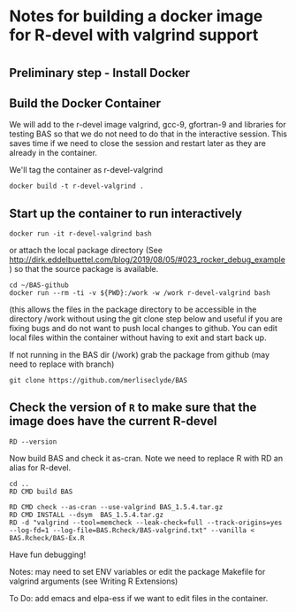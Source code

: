 # Notes for building a docker image for R-devel with valgrind support
# 

## Preliminary step - Install Docker



## Build the Docker Container 

We will add to the r-devel image valgrind, gcc-9, gfortran-9 and libraries for testing BAS so that we do not need to do that in the interactive session.  This saves time if we need to close the session and restart later as they are already in the container.

We'll tag the container as r-devel-valgrind

```
docker build -t r-devel-valgrind .
```

## Start up the container to run interactively


```
docker run -it r-devel-valgrind bash
```
or attach the local package directory (See http://dirk.eddelbuettel.com/blog/2019/08/05/#023_rocker_debug_example) so that the source package is available.

```
cd ~/BAS-github
docker run --rm -ti -v ${PWD}:/work -w /work r-devel-valgrind bash
```
(this allows the files in the package directory to be accessible in the directory /work without using the git clone step below and useful if you are fixing bugs and do not want to push local changes to github.  You can edit local files within the container without having to exit and start back up.

If not running in the BAS dir (/work) grab the package from github (may need to replace with branch)

```
git clone https://github.com/merliseclyde/BAS
```

## Check the version of `R` to make sure that the image does have the current R-devel

```
RD --version
```



Now build BAS and check it as-cran.  Note we need to replace R with RD an alias for R-devel.

```
cd ..
RD CMD build BAS

RD CMD check --as-cran --use-valgrind BAS_1.5.4.tar.gz
RD CMD INSTALL --dsym  BAS_1.5.4.tar.gz
RD -d "valgrind --tool=memcheck --leak-check=full --track-origins=yes  --log-fd=1 --log-file=BAS.Rcheck/BAS-valgrind.txt" --vanilla < BAS.Rcheck/BAS-Ex.R
```

Have fun debugging!

Notes:  may need to set ENV variables or edit the package Makefile for valgrind arguments (see Writing R Extensions)

To Do: add emacs and elpa-ess if we want to edit files in the container.

